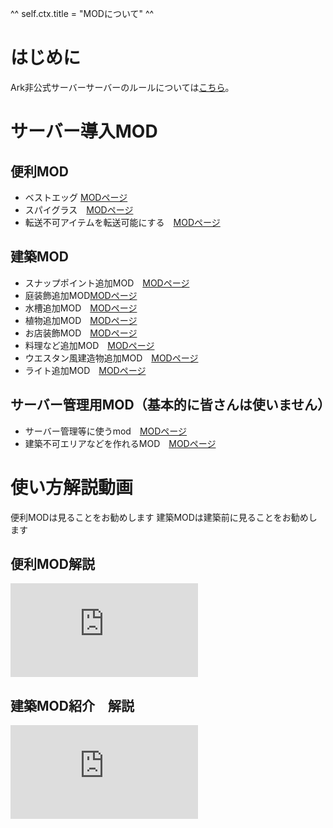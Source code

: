 ^^ self.ctx.title = "MODについて" ^^

# はじめに
Ark非公式サーバーサーバーのルールについては[こちら](/rule/dedicated_pc.html)。


# サーバー導入MOD

## 便利MOD
  * ベストエッグ [MODページ](https://steamcommunity.com/sharedfiles/filedetails/?id=1931415003)
  * スパイグラス　[MODページ](https://steamcommunity.com/sharedfiles/filedetails/?id=1404697612)
  * 転送不可アイテムを転送可能にする　[MODページ](https://steamcommunity.com/sharedfiles/filedetails/?id=2044129379)
  

## 建築MOD
  * スナップポイント追加MOD　[MODページ](https://steamcommunity.com/sharedfiles/filedetails/?id=854186603)
  * 庭装飾追加MOD[MODページ](https://steamcommunity.com/sharedfiles/filedetails/?id=880871931)
  * 水槽追加MOD　[MODページ](https://steamcommunity.com/sharedfiles/filedetails/?id=880887081)
  * 植物追加MOD　[MODページ](https://steamcommunity.com/sharedfiles/filedetails/?id=670764308)
  * お店装飾MOD　[MODページ](https://steamcommunity.com/sharedfiles/filedetails/?id=902548451)
  * 料理など追加MOD　[MODページ](https://steamcommunity.com/sharedfiles/filedetails/?id=741203089)
  * ウエスタン風建造物追加MOD　[MODページ](https://steamcommunity.com/sharedfiles/filedetails/?id=1091147617)
  * ライト追加MOD　[MODページ](https://steamcommunity.com/sharedfiles/filedetails/?id=1380777369)

## サーバー管理用MOD（基本的に皆さんは使いません）  
  * サーバー管理等に使うmod　[MODページ](https://steamcommunity.com/sharedfiles/filedetails/?id=2566418613)
  * 建築不可エリアなどを作れるMOD　[MODページ](https://steamcommunity.com/sharedfiles/filedetails/?id=1295978823)


# 使い方解説動画 
便利MODは見ることをお勧めします
建築MODは建築前に見ることをお勧めします

## 便利MOD解説

<iframe class="video" src="https://www.youtube.com/embed/ZgEowdFE" title="YouTube video player" frameborder="0" allow="accelerometer; autoplay; clipboard-write; encrypted-media; gyroscope; picture-in-picture" allowfullscreen=""></iframe>

## 建築MOD紹介　解説

<iframe class="video" src="https://www.youtube.com/embed/BgaWCCvpjsQ" title="YouTube video player" frameborder="0" allow="accelerometer; autoplay; clipboard-write; encrypted-media; gyroscope; picture-in-picture" allowfullscreen=""></iframe>
